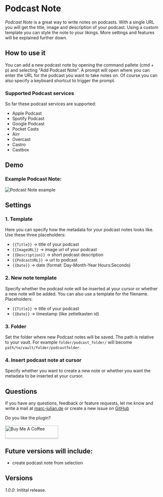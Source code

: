 # Podcast Note

*Podcast Note* is a great way to write notes on podcasts. With a single URL you will get the title, image and description of your podcast.
Using a custom template you can style the note to your likings.
More settings and features will be explained further down.

## How to use it
You can add a new podcast note by opening the command pallete (cmd + p) and selecting "Add Podcast Note".
A prompt will open where you can enter the URL for the podcast you want to take notes on. 
Of course you can also specify a keyboard shortcut to trigger the prompt.
### Supported Podcast services
So far these podcast services are supported:
- Apple Podcast
- Spotify Podcast
- Google Podcast
- Pocket Casts
- Airr
- Overcast
- Castro
- Castbox

## Demo


### Example Podcast Note:
![Podcast Note example](https://user-images.githubusercontent.com/67844154/131222181-e9a52afa-fee2-4eff-83e1-f03deb633df3.png)


## Settings
### 1. Template
Here you can specify how the metadata for your podcast notes looks like. 
Use these three placeholders:
- `{{Title}}`       -> title of your podcast
- `{{ImageURL}}`    -> image url of your podcast
- `{{Description}}` -> short podcast description
- `{{PodcastURL}}`  -> url to podcast
- `{{Date}}`        -> date (format: Day-Month-Year Hours:Seconds)

### 2. New note template
Specify whether the podcast note will be inserted at your cursor or whether a new note will be added.
You can also use a template for the filename.
Placeholders:
- `{{Title}}`   -> title of your podcast
- `{{Date}}`    -> timestamp (like zettelkasten id)

### 3. Folder
Set the folder where new Podcast notes will be saved. The path is relative to your vault. For example `folder/podcast_folder/` will become `path/to/vault/folder/podcastfolder`.

### 4. Insert podcast note at cursor
Specify whether you want to create a new note or whether you want the metadata to be inserted at your cursor.

## Questions
If you have any questions, feedback or feature requests, let me know and write a mail at [marc-julian.de](https://www.marc-julian.de) or create a new issue on <a href="https://github.com/marcjulianschwarz/obsidian-podcast-note">GitHub</a>

Do you like the plugin?<br><br>
<a href="https://www.buymeacoffee.com/marcjulian" target="_blank"><img src="https://www.buymeacoffee.com/assets/img/custom_images/orange_img.png" alt="Buy Me A Coffee" style="height: 41px !important;width: 174px !important;box-shadow: 0px 3px 2px 0px rgba(190, 190, 190, 0.5) !important;-webkit-box-shadow: 0px 3px 2px 0px rgba(190, 190, 190, 0.5) !important;" ></a>

## Future versions will include:
- create podcast note from selection

## Versions
*1.0.0*: Initital release.


